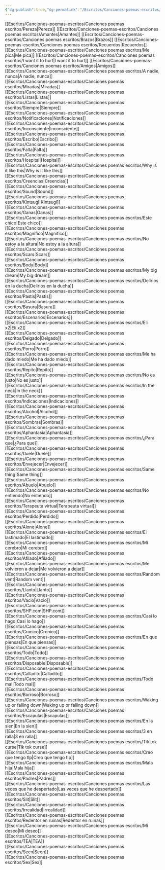 ```yaml
---
{"dg-publish":true,"dg-permalink":"/Escritos/Canciones-poemas-escritos/Canciones-poemas-escritos/","permalink":"/Escritos/Canciones-poemas-escritos/Canciones-poemas-escritos/","title":"Canciones, poemas y escritos"}
---
```


[[Escritos/Canciones-poemas-escritos/Canciones poemas escritos/Pereza\|Pereza]]
[[Escritos/Canciones-poemas-escritos/Canciones poemas escritos/Amantes\|Amantes]]
[[Escritos/Canciones-poemas-escritos/Canciones poemas escritos/Brazos\|Brazos]]
[[Escritos/Canciones-poemas-escritos/Canciones poemas escritos/Recuerdos\|Recuerdos]]
[[Escritos/Canciones-poemas-escritos/Canciones poemas escritos/Me pica\|Me pica]]
[[Escritos/Canciones-poemas-escritos/Canciones poemas escritos/I want it to hurt\|I want it to hurt]]
[[Escritos/Canciones-poemas-escritos/Canciones poemas escritos/Amigos\|Amigos]]  
[[Escritos/Canciones-poemas-escritos/Canciones poemas escritos/A nadie, nunca\|A nadie, nunca]]  
[[Escritos/Canciones-poemas-escritos/Canciones poemas escritos/Miradas\|Miradas]]  
[[Escritos/Canciones-poemas-escritos/Canciones poemas escritos/Listas\|Listas]]  
[[Escritos/Canciones-poemas-escritos/Canciones poemas escritos/Siempre\|Siempre]]  
[[Escritos/Canciones-poemas-escritos/Canciones poemas escritos/Notificaciones\|Notificaciones]]  
[[Escritos/Canciones-poemas-escritos/Canciones poemas escritos/Inconsciente\|Inconsciente]]  
[[Escritos/Canciones-poemas-escritos/Canciones poemas escritos/Escribo\|Escribo]]  
[[Escritos/Canciones-poemas-escritos/Canciones poemas escritos/Falta\|Falta]]  
[[Escritos/Canciones-poemas-escritos/Canciones poemas escritos/Hospital\|Hospital]]  
[[Escritos/Canciones-poemas-escritos/Canciones poemas escritos/Why is it like this\|Why is it like this]]  
[[Escritos/Canciones-poemas-escritos/Canciones poemas escritos/Creencias\|Creencias]]  
[[Escritos/Canciones-poemas-escritos/Canciones poemas escritos/Sound\|Sound]]  
[[Escritos/Canciones-poemas-escritos/Canciones poemas escritos/Kintsugi\|Kintsugi]]  
[[Escritos/Canciones-poemas-escritos/Canciones poemas escritos/Ganas\|Ganas]]  
[[Escritos/Canciones-poemas-escritos/Canciones poemas escritos/Este chico\|Este chico]]  
[[Escritos/Canciones-poemas-escritos/Canciones poemas escritos/Magnifico\|Magnifico]]  
[[Escritos/Canciones-poemas-escritos/Canciones poemas escritos/No estoy a la altura\|No estoy a la altura]]  
[[Escritos/Canciones-poemas-escritos/Canciones poemas escritos/Scars\|Scars]]  
[[Escritos/Canciones-poemas-escritos/Canciones poemas escritos/Body\|Body]]  
[[Escritos/Canciones-poemas-escritos/Canciones poemas escritos/My big dream\|My big dream]]  
[[Escritos/Canciones-poemas-escritos/Canciones poemas escritos/Delirios en la ducha\|Delirios en la ducha]]  
[[Escritos/Canciones-poemas-escritos/Canciones poemas escritos/Pastis\|Pastis]]  
[[Escritos/Canciones-poemas-escritos/Canciones poemas escritos/Basura\|Basura]]  
[[Escritos/Canciones-poemas-escritos/Canciones poemas escritos/Escenarios\|Escenarios]]  
[[Escritos/Canciones-poemas-escritos/Canciones poemas escritos/Eli x2\|Eli x2]]  
[[Escritos/Canciones-poemas-escritos/Canciones poemas escritos/Delgado\|Delgado]]  
[[Escritos/Canciones-poemas-escritos/Canciones poemas escritos/Porro\|Porro]]  
[[Escritos/Canciones-poemas-escritos/Canciones poemas escritos/Me ha dado miedo\|Me ha dado miedo]]  
[[Escritos/Canciones-poemas-escritos/Canciones poemas escritos/Repito\|Repito]]  
[[Escritos/Canciones-poemas-escritos/Canciones poemas escritos/No es justo\|No es justo]]  
[[Escritos/Canciones-poemas-escritos/Canciones poemas escritos/In the neck\|In the neck]]  
[[Escritos/Canciones-poemas-escritos/Canciones poemas escritos/Indicaciones\|Indicaciones]]  
[[Escritos/Canciones-poemas-escritos/Canciones poemas escritos/Alcohol\|Alcohol]]  
[[Escritos/Canciones-poemas-escritos/Canciones poemas escritos/Sombras\|Sombras]]  
[[Escritos/Canciones-poemas-escritos/Canciones poemas escritos/Aphantasia\|Aphantasia]]  
[[Escritos/Canciones-poemas-escritos/Canciones poemas escritos/¿Para que\|¿Para que]]  
[[Escritos/Canciones-poemas-escritos/Canciones poemas escritos/Duele\|Duele]]  
[[Escritos/Canciones-poemas-escritos/Canciones poemas escritos/Envejecer\|Envejecer]]  
[[Escritos/Canciones-poemas-escritos/Canciones poemas escritos/Same thing\|Same thing]]  
[[Escritos/Canciones-poemas-escritos/Canciones poemas escritos/Abuelo\|Abuelo]]  
[[Escritos/Canciones-poemas-escritos/Canciones poemas escritos/No entiendo\|No entiendo]]  
[[Escritos/Canciones-poemas-escritos/Canciones poemas escritos/Terapeuta virtual\|Terapeuta virtual]]  
[[Escritos/Canciones-poemas-escritos/Canciones poemas escritos/Perdido\|Perdido]]  
[[Escritos/Canciones-poemas-escritos/Canciones poemas escritos/Alone\|Alone]]  
[[Escritos/Canciones-poemas-escritos/Canciones poemas escritos/El lastimado\|El lastimado]]  
[[Escritos/Canciones-poemas-escritos/Canciones poemas escritos/Mi cerebro\|Mi cerebro]]  
[[Escritos/Canciones-poemas-escritos/Canciones poemas escritos/Afilado\|Afilado]]  
[[Escritos/Canciones-poemas-escritos/Canciones poemas escritos/Me volvieron a dejar\|Me volvieron a dejar]]  
[[Escritos/Canciones-poemas-escritos/Canciones poemas escritos/Random vent\|Random vent]]  
[[Escritos/Canciones-poemas-escritos/Canciones poemas escritos/Llanto\|Llanto]]  
[[Escritos/Canciones-poemas-escritos/Canciones poemas escritos/Vacio\|Vacio]]  
[[Escritos/Canciones-poemas-escritos/Canciones poemas escritos/SHP.com\|SHP.com]]  
[[Escritos/Canciones-poemas-escritos/Canciones poemas escritos/Casi lo hago\|Casi lo hago]]  
[[Escritos/Canciones-poemas-escritos/Canciones poemas escritos/Cronico\|Cronico]]  
[[Escritos/Canciones-poemas-escritos/Canciones poemas escritos/En que piensas\|En que piensas]]  
[[Escritos/Canciones-poemas-escritos/Canciones poemas escritos/Todo\|Todo]]  
[[Escritos/Canciones-poemas-escritos/Canciones poemas escritos/Disposable\|Disposable]]  
[[Escritos/Canciones-poemas-escritos/Canciones poemas escritos/Calladito\|Calladito]]  
[[Escritos/Canciones-poemas-escritos/Canciones poemas escritos/Todo mal\|Todo mal]]  
[[Escritos/Canciones-poemas-escritos/Canciones poemas escritos/Borroso\|Borroso]]  
[[Escritos/Canciones-poemas-escritos/Canciones poemas escritos/Waking up or falling down\|Waking up or falling down]]  
[[Escritos/Canciones-poemas-escritos/Canciones poemas escritos/Escapulas\|Escapulas]]  
[[Escritos/Canciones-poemas-escritos/Canciones poemas escritos/En la sien\|En la sien]]  
[[Escritos/Canciones-poemas-escritos/Canciones poemas escritos/3 en ralla\|3 en ralla]]  
[[Escritos/Canciones-poemas-escritos/Canciones poemas escritos/Tik tok curse\|Tik tok curse]]  
[[Escritos/Canciones-poemas-escritos/Canciones poemas escritos/Creo que tengo tlp\|Creo que tengo tlp]]  
[[Escritos/Canciones-poemas-escritos/Canciones poemas escritos/Mala hija\|Mala hija]]  
[[Escritos/Canciones-poemas-escritos/Canciones poemas escritos/Padres\|Padres]]  
[[Escritos/Canciones-poemas-escritos/Canciones poemas escritos/Las veces que he despertado\|Las veces que he despertado]]  
[[Escritos/Canciones-poemas-escritos/Canciones poemas escritos/Slit\|Slit]]  
[[Escritos/Canciones-poemas-escritos/Canciones poemas escritos/Irrealidad\|Irrealidad]]  
[[Escritos/Canciones-poemas-escritos/Canciones poemas escritos/Redentor en ruinas\|Redentor en ruinas]]  
[[Escritos/Canciones-poemas-escritos/Canciones poemas escritos/Mi deseo\|Mi deseo]]  
[[Escritos/Canciones-poemas-escritos/Canciones poemas escritos/TEA\|TEA]]  
[[Escritos/Canciones-poemas-escritos/Canciones poemas escritos/Seen\|Seen]]  
[[Escritos/Canciones-poemas-escritos/Canciones poemas escritos/Sex\|Sex]]  
